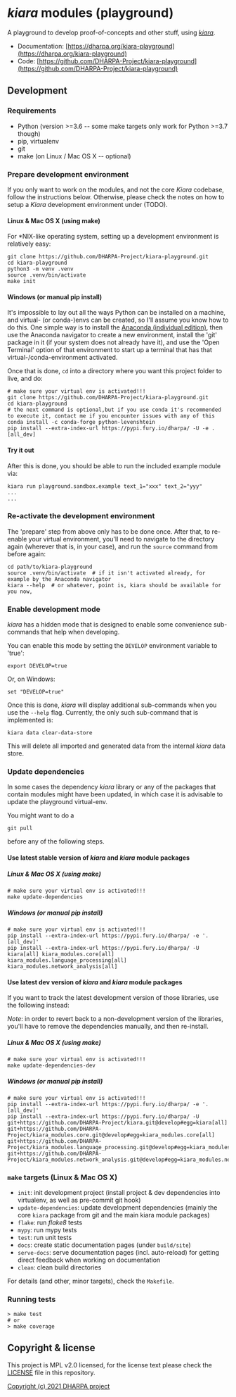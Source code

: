 # *kiara* modules (playground)

A playground to develop proof-of-concepts and other stuff, using [*kiara*](https://github.com/DHARPA-project/kiara).

 - Documentation: [https://dharpa.org/kiara-playground](https://dharpa.org/kiara-playground)
 - Code: [https://github.com/DHARPA-Project/kiara-playground](https://github.com/DHARPA-Project/kiara-playground)

## Development

### Requirements

- Python (version >=3.6 -- some make targets only work for Python >=3.7 though)
- pip, virtualenv
- git
- make (on Linux / Mac OS X -- optional)


### Prepare development environment

If you only want to work on the modules, and not the core *Kiara* codebase, follow the instructions below. Otherwise, please
check the notes on how to setup a *Kiara* development environment under (TODO).

#### Linux & Mac OS X (using make)

For *NIX-like operating system, setting up a development environment is relatively easy:

```console
git clone https://github.com/DHARPA-Project/kiara-playground.git
cd kiara-playground
python3 -m venv .venv
source .venv/bin/activate
make init
```

#### Windows (or manual pip install)

It's impossible to lay out all the ways Python can be installed on a machine, and virtual- (or conda-)envs can be created, so I'll assume you know how to do this.
One simple way is to install the [Anaconda (individual edition)](https://docs.anaconda.com/anaconda/install/index.html), then use the Anaconda navigator to create a new environment, install the 'git' package in it (if your system does not already have it), and use the 'Open Terminal' option of that environment to start up a terminal that has that virtual-/conda-environment activated.

Once that is done, `cd` into a directory where you want this project folder to live, and do:

```console
# make sure your virtual env is activated!!!
git clone https://github.com/DHARPA-Project/kiara-playground.git
cd kiara-playground
# the next command is optional,but if you use conda it's recommended to execute it, contact me if you encounter issues with any of this
conda install -c conda-forge python-levenshtein
pip install --extra-index-url https://pypi.fury.io/dharpa/ -U -e .[all_dev]
```

#### Try it out

After this is done, you should be able to run the included example module via:

```console
kiara run playground.sandbox.example text_1="xxx" text_2="yyy"
...
...
```

### Re-activate the development environment

The 'prepare' step from above only has to be done once. After that, to re-enable your virtual environment,
you'll need to navigate to the directory again (wherever that is, in your case), and run the ``source`` command from before again:

```console
cd path/to/kiara-playground
source .venv/bin/activate  # if it isn't activated already, for example by the Anaconda navigator
kiara --help  # or whatever, point is, kiara should be available for you now,
```

### Enable development mode

*kiara* has a hidden mode that is designed to enable some convenience sub-commands that help when developing.

You can enable this mode by setting the ``DEVELOP`` environment variable to 'true':

```
export DEVELOP=true
```

Or, on Windows:
```
set "DEVELOP=true"
```

Once this is done, *kiara* will display additional sub-commands when you use the ``--help`` flag. Currently, the only such
sub-command that is implemented is:

```
kiara data clear-data-store
```

This will delete all imported and generated data from the internal *kiara* data store.

### Update dependencies

In some cases the dependency *kiara* library or any of the packages that contain modules might have been updated, in which
case it is advisable to update the playground virtual-env.

You might want to do a

```console
git pull
```

before any of the following steps.

#### Use latest stable version of *kiara* and *kiara* module packages

##### Linux & Mac OS X (using make)

```console
# make sure your virtual env is activated!!!
make update-dependencies
```

##### Windows (or manual pip install)

```console
# make sure your virtual env is activated!!!
pip install --extra-index-url https://pypi.fury.io/dharpa/ -e '.[all_dev]'
pip install --extra-index-url https://pypi.fury.io/dharpa/ -U kiara[all] kiara_modules.core[all] kiara_modules.language_processing[all] kiara_modules.network_analysis[all]
```

#### Use latest dev version of *kiara* and *kiara* module packages

If you want to track the latest development version of those libraries, use the following instead:

*Note*: in order to revert back to a non-development version of the libraries, you'll have to remove the dependencies manually, and then re-install.

##### Linux & Mac OS X (using make)

```console
# make sure your virtual env is activated!!!
make update-dependencies-dev
```

##### Windows (or manual pip install)

```console
# make sure your virtual env is activated!!!
pip install --extra-index-url https://pypi.fury.io/dharpa/ -e '.[all_dev]'
pip install --extra-index-url https://pypi.fury.io/dharpa/ -U git+https://github.com/DHARPA-Project/kiara.git@develop#egg=kiara[all] git+https://github.com/DHARPA-Project/kiara_modules.core.git@develop#egg=kiara_modules.core[all] git+https://github.com/DHARPA-Project/kiara_modules.language_processing.git@develop#egg=kiara_modules.language_processing[all] git+https://github.com/DHARPA-Project/kiara_modules.network_analysis.git@develop#egg=kiara_modules.network_analysis[all]
```

### ``make`` targets (Linux & Mac OS X)

- ``init``: init development project (install project & dev dependencies into virtualenv, as well as pre-commit git hook)
- ``update-dependencies``: update development dependencies (mainly the core ``kiara`` package from git and the main kiara module packages)
- ``flake``: run *flake8* tests
- ``mypy``: run mypy tests
- ``test``: run unit tests
- ``docs``: create static documentation pages (under ``build/site``)
- ``serve-docs``: serve documentation pages (incl. auto-reload) for getting direct feedback when working on documentation
- ``clean``: clean build directories

For details (and other, minor targets), check the ``Makefile``.


### Running tests

``` console
> make test
# or
> make coverage
```


## Copyright & license

This project is MPL v2.0 licensed, for the license text please check the [LICENSE](/LICENSE) file in this repository.

[Copyright (c) 2021 DHARPA project](https://dharpa.org)
